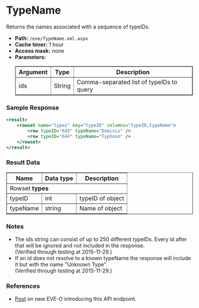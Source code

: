 # TypeName
Returns the names associated with a sequence of typeIDs.

* __Path:__ ``/eve/TypeName.xml.aspx ``
* __Cache timer:__ 1 hour
* __Access mask:__ none
* __Parameters:__
    <table border="1">
        <tbody>
            <tr>
                <th>Argument</th>
                <th>Type</th>
                <th>Description</th>
            </tr>
            <tr>
                <td>ids</td>
                <td>String</td>
                <td>Comma-separated list of typeIDs to query</td>
            </tr>
        </tbody>
    </table>

### Sample Response

```xml
<result>
    <rowset name="types" key="typeID" columns="typeID,typeName">
        <row typeID="645" typeName="Dominix" />
        <row typeID="644" typeName="Typhoon" />
    </rowset>
</result>
```

### Result Data

<table border="1">
    <tbody>
        <tr>
            <th>Name</th>
            <th>Data type</th>
            <th>Description</th>
        </tr>
        <tr>
            <td colspan="3">Rowset <strong>types</strong></td>
        </tr>
        <tr>
            <td>typeID</td>
            <td>int</td>
            <td>typeID of object</td>
        <tr>
            <td>typeName</td>
            <td>string</td>
            <td>Name of object</td>
        </tr>
    </tbody>
</table>

### Notes

* The ids string can consist of up to 250 different typeIDs. Every id after that will be ignored and not included in the response.<br />
(Verified through testing at 2015-11-29.)
* If an id does not resolve to a known typeName the response will include it but with the name "Unknown Type".<br />
(Verified through testing at 2015-11-29.)

### References

* [Post](https://forums.eveonline.com/default.aspx?g=posts&m=658822#post658822) on new EVE-O introducing this API endpoint.
